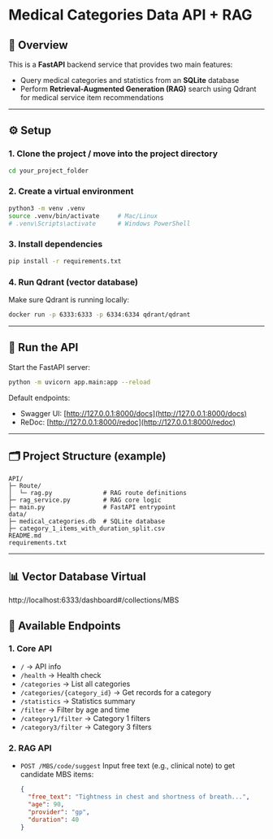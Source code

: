 # Medical Categories Data API + RAG

## 📌 Overview

This is a **FastAPI** backend service that provides two main features:

- Query medical categories and statistics from an **SQLite** database
- Perform **Retrieval-Augmented Generation (RAG)** search using Qdrant for medical service item recommendations

---

## ⚙️ Setup

### 1. Clone the project / move into the project directory

```bash
cd your_project_folder
```

### 2. Create a virtual environment

```bash
python3 -m venv .venv
source .venv/bin/activate     # Mac/Linux
# .venv\Scripts\activate      # Windows PowerShell
```

### 3. Install dependencies

```bash
pip install -r requirements.txt
```

### 4. Run Qdrant (vector database)

Make sure Qdrant is running locally:

```bash
docker run -p 6333:6333 -p 6334:6334 qdrant/qdrant
```

---

## 🚀 Run the API

Start the FastAPI server:

```bash
python -m uvicorn app.main:app --reload
```

Default endpoints:

- Swagger UI: [http://127.0.0.1:8000/docs](http://127.0.0.1:8000/docs)
- ReDoc: [http://127.0.0.1:8000/redoc](http://127.0.0.1:8000/redoc)

---

## 🗂️ Project Structure (example)

```
API/
├─ Route/
│  └─ rag.py              # RAG route definitions
├─ rag_service.py         # RAG core logic
├─ main.py                # FastAPI entrypoint
data/
├─ medical_categories.db  # SQLite database
├─ category_1_items_with_duration_split.csv
README.md
requirements.txt
```

---

## 📊 Vector Database Virtual

http://localhost:6333/dashboard#/collections/MBS

## 📖 Available Endpoints

### 1. Core API

- `/` → API info
- `/health` → Health check
- `/categories` → List all categories
- `/categories/{category_id}` → Get records for a category
- `/statistics` → Statistics summary
- `/filter` → Filter by age and time
- `/category1/filter` → Category 1 filters
- `/category3/filter` → Category 3 filters

### 2. RAG API

- `POST /MBS/code/suggest`
  Input free text (e.g., clinical note) to get candidate MBS items:

  ```json
  {
    "free_text": "Tightness in chest and shortness of breath...",
    "age": 90,
    "provider": "gp",
    "duration": 40
  }
  ```
